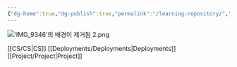 ```yaml
---
{"dg-home":true,"dg-publish":true,"permalink":"/learning-repository/","tags":["gardenEntry"],"dgPassFrontmatter":true,"noteIcon":"","created":"2024-10-15T01:20:33.071+09:00","updated":"2024-11-05T03:49:18.528+09:00"}
---
```




![‘IMG_9346’의 배경이 제거됨 2.png](/img/user/images/%E2%80%98IMG_9346%E2%80%99%EC%9D%98%20%EB%B0%B0%EA%B2%BD%EC%9D%B4%20%EC%A0%9C%EA%B1%B0%EB%90%A8%202.png)


[[CS/CS\|CS]]
[[Deployments/Deployments\|Deployments]]
[[Project/Project\|Project]]
